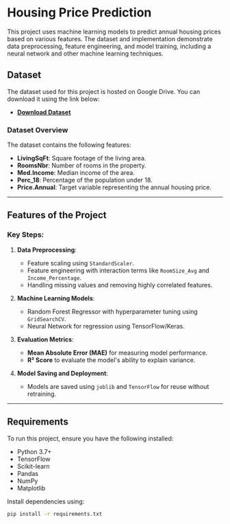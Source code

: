 # Housing Price Prediction

This project uses machine learning models to predict annual housing prices based on various features. The dataset and implementation demonstrate data preprocessing, feature engineering, and model training, including a neural network and other machine learning techniques.

## Dataset

The dataset used for this project is hosted on Google Drive. You can download it using the link below:

- **[Download Dataset](https://drive.google.com/drive/folders/12Rywce6HK8wlXVjM4ds2qahWf_taugYJ?usp=drive_link)**

### Dataset Overview
The dataset contains the following features:
- **LivingSqFt**: Square footage of the living area.
- **RoomsNbr**: Number of rooms in the property.
- **Med.Income**: Median income of the area.
- **Perc_18**: Percentage of the population under 18.
- **Price.Annual**: Target variable representing the annual housing price.

---

## Features of the Project

### Key Steps:
1. **Data Preprocessing**:
   - Feature scaling using `StandardScaler`.
   - Feature engineering with interaction terms like `RoomSize_Avg` and `Income_Percentage`.
   - Handling missing values and removing highly correlated features.

2. **Machine Learning Models**:
   - Random Forest Regressor with hyperparameter tuning using `GridSearchCV`.
   - Neural Network for regression using TensorFlow/Keras.

3. **Evaluation Metrics**:
   - **Mean Absolute Error (MAE)** for measuring model performance.
   - **R² Score** to evaluate the model's ability to explain variance.

4. **Model Saving and Deployment**:
   - Models are saved using `joblib` and `TensorFlow` for reuse without retraining.

---

## Requirements

To run this project, ensure you have the following installed:
- Python 3.7+
- TensorFlow
- Scikit-learn
- Pandas
- NumPy
- Matplotlib

Install dependencies using:
```bash
pip install -r requirements.txt
